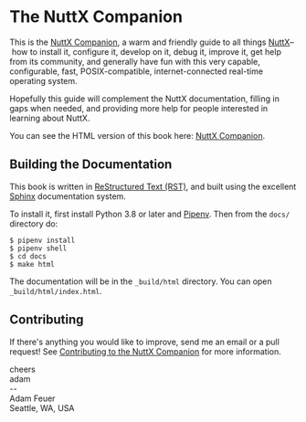 # The NuttX Companion

This is the [NuttX Companion](https://nuttx-companion.readthedocs.io), a warm and friendly guide to all 
things [NuttX](https://nuttx.apache.org)– how to install it, configure it, develop on it, debug it, improve 
it, get help from its community, and generally have fun with this very capable, configurable,
fast, POSIX-compatible, internet-connected real-time operating system.

Hopefully this guide will complement the NuttX documentation, filling in gaps when needed, and
providing more help for people interested in learning about NuttX.

You can see the HTML version of this book here: [NuttX Companion](https://nuttx-companion.readthedocs.io).

## Building the Documentation

This book is written in [ReStructured Text (RST)](https://docutils.sourceforge.io/rst.html), and built using 
the excellent [Sphinx](https://www.sphinx-doc.org/) documentation system.

To install it, first install Python 3.8 or later and [Pipenv](https://pipenv-fork.readthedocs.io/en/latest/). 
Then from the `docs/` directory do:

```
$ pipenv install
$ pipenv shell
$ cd docs
$ make html

```

The documentation will be in the `_build/html` directory. You can open `_build/html/index.html`.

## Contributing

If there's anything you would like to improve, send me an email or a pull request! See
[Contributing to the NuttX Companion](https://nuttx-companion.readthedocs.io/en/latest/user/contributing.html) 
for more information.

cheers <br>
adam <br>
-- <br>
Adam Feuer <br>
Seattle, WA, USA <br>
